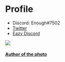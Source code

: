 # Profile
- Discord: Enough#7502
- [Twitter](https://twitter.com/Enoughsdv)
- [Eazv Discord](https://discord.link/EazvDev)

<a href="https://github.com/Enoughsdv">
  <img align="center" src="https://github-readme-stats.vercel.app/api?username=Enoughsdv&show_icons=true&line_height=27&count_private=true&title_color=ffffff&text_color=c9cacc&icon_color=3BCFCE&bg_color=151515"/>
</a>

#### [Author of the photo](https://www.pixiv.net/en/users/11365815)

